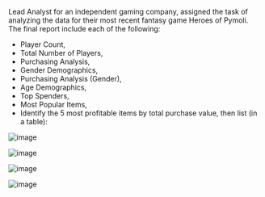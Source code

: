 Lead Analyst for an independent gaming company, assigned the task of analyzing the data for their most recent fantasy game Heroes of Pymoli.
The final report include each of the following:

- Player Count,
- Total Number of Players,
- Purchasing Analysis,
- Gender Demographics,
- Purchasing Analysis (Gender),
- Age Demographics,
- Top Spenders,
- Most Popular Items,
- Identify the 5 most profitable items by total purchase value, then list (in a table):

![image](https://user-images.githubusercontent.com/63757160/109452774-1bd8e300-7a16-11eb-9e5a-2c10acc7887a.png)


![image](https://user-images.githubusercontent.com/63757160/109452564-9ead6e00-7a15-11eb-921b-b0fb837bf2a5.png)

![image](https://user-images.githubusercontent.com/63757160/109452589-b4bb2e80-7a15-11eb-936a-25710551a4d8.png)

![image](https://user-images.githubusercontent.com/63757160/109452672-e9c78100-7a15-11eb-98ad-1ce5143df806.png)

